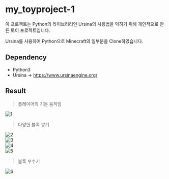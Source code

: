 # my_toyproject-1  

이 프로젝트는 Python의 라이브러리인 Ursina의 사용법을 익히기 위해 개인적으로 만든 토이 프로젝트입니다.  
  
Ursina를 사용하여 Python으로 Minecraft의 일부분을 Clone하였습니다.  
  
  
   
Dependency
---
- Python3
- Ursina -> https://www.ursinaengine.org/  


Result
---
> 플레이어의 기본 움직임  
  
![1](https://user-images.githubusercontent.com/86287862/192096706-598e0278-bf37-4cfd-be6a-414a4832ddd4.gif)  

> 다양한 블록 쌓기  

![2](https://user-images.githubusercontent.com/86287862/192096617-727de8a5-d830-4987-a0f9-683cb9ac8002.gif)  
![3](https://user-images.githubusercontent.com/86287862/192096624-f3da6225-64cc-40df-b77d-704e820763d6.gif)  
![4](https://user-images.githubusercontent.com/86287862/192096626-37ceee51-36d7-4957-9777-4d3cd4a56949.gif)  
![5](https://user-images.githubusercontent.com/86287862/192096629-41a6bcf5-81fd-4b84-8108-6b9f88543168.gif)  
  
> 블록 부수기  
  
![6](https://user-images.githubusercontent.com/86287862/192097588-f4f4d5d9-5249-40fa-a541-8342991bc514.gif)
